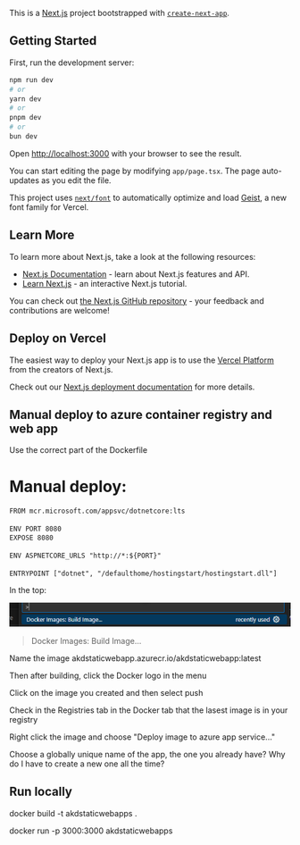 This is a [Next.js](https://nextjs.org) project bootstrapped with [`create-next-app`](https://nextjs.org/docs/app/api-reference/cli/create-next-app).

## Getting Started

First, run the development server:

```bash
npm run dev
# or
yarn dev
# or
pnpm dev
# or
bun dev
```

Open [http://localhost:3000](http://localhost:3000) with your browser to see the result.

You can start editing the page by modifying `app/page.tsx`. The page auto-updates as you edit the file.

This project uses [`next/font`](https://nextjs.org/docs/app/building-your-application/optimizing/fonts) to automatically optimize and load [Geist](https://vercel.com/font), a new font family for Vercel.

## Learn More

To learn more about Next.js, take a look at the following resources:

- [Next.js Documentation](https://nextjs.org/docs) - learn about Next.js features and API.
- [Learn Next.js](https://nextjs.org/learn) - an interactive Next.js tutorial.

You can check out [the Next.js GitHub repository](https://github.com/vercel/next.js) - your feedback and contributions are welcome!

## Deploy on Vercel

The easiest way to deploy your Next.js app is to use the [Vercel Platform](https://vercel.com/new?utm_medium=default-template&filter=next.js&utm_source=create-next-app&utm_campaign=create-next-app-readme) from the creators of Next.js.

Check out our [Next.js deployment documentation](https://nextjs.org/docs/app/building-your-application/deploying) for more details.


## Manual deploy to azure container registry and web app

Use the correct part of the Dockerfile

# Manual deploy:

    FROM mcr.microsoft.com/appsvc/dotnetcore:lts

    ENV PORT 8080
    EXPOSE 8080
    
    ENV ASPNETCORE_URLS "http://*:${PORT}"
    
    ENTRYPOINT ["dotnet", "/defaulthome/hostingstart/hostingstart.dll"]
In the top:

![alt text](image.png)

>Docker Images: Build Image...

Name the image akdstaticwebapp.azurecr.io/akdstaticwebapp:latest

Then after building, click the Docker logo in the menu

Click on the image you created and then select push

Check in the Registries tab in the Docker tab that the lasest image is in your registry

Right click the image and choose "Deploy image to azure app service..."

Choose a globally unique name of the app, the one you already have? Why do I have to create a new one all the time?





## Run locally

docker build -t akdstaticwebapps .  

docker run -p 3000:3000 akdstaticwebapps

